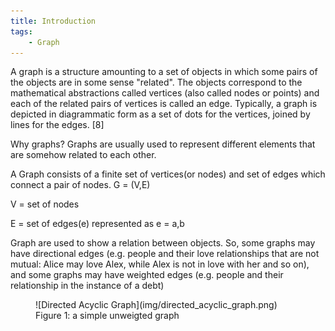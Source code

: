 ```yaml
---
title: Introduction
tags:
    - Graph
---
```


A graph is a structure amounting to a set of objects in which some pairs of the objects are in some sense "related". The objects correspond to the mathematical abstractions called vertices (also called nodes or points) and each of the related pairs of vertices is called an edge. Typically, a graph is depicted in diagrammatic form as a set of dots for the vertices, joined by lines for the edges. [8]

Why graphs? Graphs are usually used to represent different elements that are somehow related to each other.

A Graph consists of a finite set of vertices(or nodes) and set of edges which connect a pair of nodes. G = (V,E)

V = set of nodes

E = set of edges(e) represented as e = a,b

Graph are used to show a relation between objects. So, some graphs may have directional edges (e.g. people and their love relationships that are not mutual: Alice may love Alex, while Alex is not in love with her and so on), and some graphs may have weighted edges (e.g. people and their relationship in the instance of a debt)

<figure markdown="span">
![Directed Acyclic Graph](img/directed_acyclic_graph.png)
<figcaption>Figure 1: a simple unweigted graph</figcaption>
</figure>